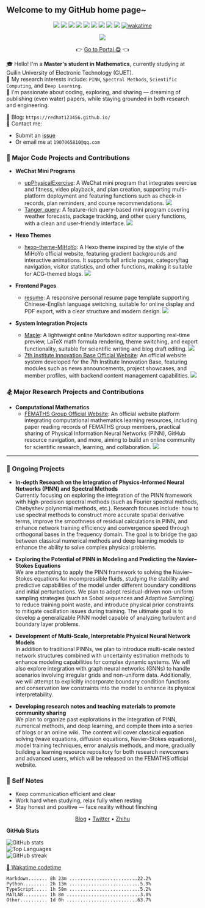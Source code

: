 ## Welcome to my **GitHub** home page~

<p align="center">  
  <img src="https://img.shields.io/badge/-JavaScript-e5cd0c?style=flat-square&logo=JavaScript&labelColor=f7df1e&logoColor=000" />  
  <img src="https://img.shields.io/badge/-TypeScript-blue?style=flat-square&logo=TypeScript&labelColor=CCEEFF&logoColor=blue" />  
  <img src="https://img.shields.io/badge/-Python-e5cd0c?style=flat-square&logo=Python&labelColor=f7df1e&logoColor=000" />  
  <img src="https://img.shields.io/badge/-HTML5-e34f26?style=flat-square&logo=HTML5&logoColor=fff" />  
  <img src="https://img.shields.io/badge/-Mathematica-cc0000?style=flat-square&logo=Wolfram&logoColor=white" />  
  <img src="https://img.shields.io/badge/-MATLAB-0076A8?style=flat-square&logo=MathWorks&logoColor=white" />  
  <img src="https://img.shields.io/badge/-R-276DC3?style=flat-square&logo=R&logoColor=white" />  
  <img src="https://img.shields.io/badge/-SPSS-006699?style=flat-square&logo=IBM&logoColor=white" />  
  <img src="https://img.shields.io/badge/-SAS-0071C5?style=flat-square&logo=SAS&logoColor=white" />  
  <a href="https://wakatime.com/@af33183b-1f14-4919-b7f7-17da9ae5e142">  
    <img src="https://wakatime.com/badge/user/af33183b-1f14-4919-b7f7-17da9ae5e142.svg" alt="wakatime" />  
  </a>  
</p>

<div align="center">
  <img src="https://skillicons.dev/icons?i=c,cpp,php,python,r,js,ts,html,css,less,latex,md,vue,react,nodejs,pytorch,webpack,mysql,idea,git,github,vscode,matlab,npm,ps,pr,linux,notion,postman,pycharm" />
</div>

<p align="center">👉 <a href="https://redhat123456.github.io/router_index/">Go to Portal 😋</a> 👈</p>

🎓 Hello! I'm a **Master's student in Mathematics**, currently studying at Guilin University of Electronic Technology (GUET).  
📌 My research interests include: `PINN`, `Spectral Methods`, `Scientific Computing`, and `Deep Learning`.  
🚀 I'm passionate about coding, exploring, and sharing — dreaming of publishing (even water) papers, while staying grounded in both research and engineering.

📝 Blog: `https://redhat123456.github.io/`  
📮 Contact me:  
- Submit an [issue](https://github.com/redhat123456/redhat123456/issues/new)  
- Or email me at `1907065810@qq.com`

### 🎯 Major Code Projects and Contributions

+ **WeChat Mini Programs**  
  - [upPhysicalExercise](https://github.com/redhat123456/upPhysicalExercise): A WeChat mini program that integrates exercise and fitness, video playback, and plan creation, supporting multi-platform deployment and featuring functions such as check-in records, plan reminders, and course recommendations. ![](https://badgen.net/github/stars/redhat123456/upPhysicalExercise)  
  - [Tanger_query](https://github.com/redhat123456/Tanger_query): A feature-rich query-based mini program covering weather forecasts, package tracking, and other query functions, with a clean and user-friendly interface. ![](https://badgen.net/github/stars/redhat123456/Tanger_query)

+ **Hexo Themes**  
  - [hexo-theme-MiHoYo](https://github.com/redhat123456/hexo-theme-MiHoYo): A Hexo theme inspired by the style of the MiHoYo official website, featuring gradient backgrounds and interactive animations. It supports full article pages, category/tag navigation, visitor statistics, and other functions, making it suitable for ACG-themed blogs. ![](https://badgen.net/github/stars/redhat123456/hexo-theme-MiHoYo)

+ **Frontend Pages**  
  - [resume](https://github.com/redhat123456/resume): A responsive personal resume page template supporting Chinese-English language switching, suitable for online display and PDF export, with a clear structure and modern design. ![](https://badgen.net/github/stars/redhat123456/resume)

+ **System Integration Projects**  
  - [Maple](https://github.com/redhat123456/Maple): A lightweight online Markdown editor supporting real-time preview, LaTeX math formula rendering, theme switching, and export functionality, suitable for scientific writing and blog draft editing. ![](https://badgen.net/github/stars/redhat123456/Maple)  
  - [7th Institute Innovation Base Official Website](https://github.com/seven-innovation-base/official-website): An official website system developed for the 7th Institute Innovation Base, featuring modules such as news announcements, project showcases, and member profiles, with backend content management capabilities. ![](https://badgen.net/github/stars/seven-innovation-base/official-website)

### 🏂 Major Research Projects and Contributions

+ **Computational Mathematics**  
  - [FEMATHS Group Official Website](https://github.com/FEMATHS/cm.femaths.space): An official website platform integrating computational mathematics learning resources, including paper reading records of FEMATHS group members, practical sharing of Physical Information Neural Networks (PINN), GitHub resource navigation, and more, aiming to build an online community for scientific research, learning, and collaboration. ![](https://badgen.net/github/stars/FEMATHS/cm.femaths.space)

---

### 🚧 Ongoing Projects

- **In-depth Research on the Integration of Physics-Informed Neural Networks (PINN) and Spectral Methods**  
  Currently focusing on exploring the integration of the PINN framework with high-precision spectral methods (such as Fourier spectral methods, Chebyshev polynomial methods, etc.). Research focuses include: how to use spectral methods to construct more accurate spatial derivative terms, improve the smoothness of residual calculations in PINN, and enhance network training efficiency and convergence speed through orthogonal bases in the frequency domain. The goal is to bridge the gap between classical numerical methods and deep learning models to enhance the ability to solve complex physical problems.

- **Exploring the Potential of PINN in Modeling and Predicting the Navier–Stokes Equations**  
  We are attempting to apply the PINN framework to solving the Navier–Stokes equations for incompressible fluids, studying the stability and predictive capabilities of the model under different boundary conditions and initial perturbations. We plan to adopt residual-driven non-uniform sampling strategies (such as Sobol sequences and Adaptive Sampling) to reduce training point waste, and introduce physical prior constraints to mitigate oscillation issues during training. The ultimate goal is to develop a generalizable PINN model capable of analyzing turbulent and boundary layer problems.

- **Development of Multi-Scale, Interpretable Physical Neural Network Models**  
  In addition to traditional PINNs, we plan to introduce multi-scale nested network structures combined with uncertainty estimation methods to enhance modeling capabilities for complex dynamic systems. We will also explore integration with graph neural networks (GNNs) to handle scenarios involving irregular grids and non-uniform data. Additionally, we will attempt to explicitly incorporate boundary condition functions and conservation law constraints into the model to enhance its physical interpretability.

- **Developing research notes and teaching materials to promote community sharing**  
  We plan to organize past explorations in the integration of PINN, numerical methods, and deep learning, and compile them into a series of blogs or an online wiki. The content will cover classical equation solving (wave equations, diffusion equations, Navier-Stokes equations), model training techniques, error analysis methods, and more, gradually building a learning resource repository for both research newcomers and advanced users, which will be released on the FEMATHS official website.

### 🍁 Self Notes

- Keep communication efficient and clear  
- Work hard when studying, relax fully when resting  
- Stay honest and positive — face reality without flinching

<p align="center">  
  <a href="https://redhat123456.github.io" target="_blank">Blog</a> •  
  <a href="https://twitter.com/Tanger77300402" target="_blank">Twitter</a> •  
  <a href="https://www.zhihu.com/people/lan-de-qi-ming-liao-5" target="_blank">Zhihu</a>  
</p>

**GitHub Stats**  

![GitHub stats](https://github-readme-stats.vercel.app/api?username=redhat123456&show_icons=true&theme=calm)  
![Top Languages](https://github-readme-stats.vercel.app/api/top-langs/?username=redhat123456&layout=compact&theme=calm)  
![GitHub streak](https://github-readme-streak-stats.herokuapp.com/?user=redhat123456&theme=default)  

[📅 Wakatime codetime](https://gist.github.com/redhat123456/4ee62e60852b37982d499d809324675b)

<!-- START_WakaGIST -->
```text
Markdown....... 8h 23m .........................22.2%
Python......... 2h 13m ..........................5.9%
TypeScript..... 1h 58m ..........................5.2%
MATLAB......... 1h 8m ...........................3.0%
Other.......... 1d 0h ..........................63.7%
```
<!-- END_WakaGIST -->

